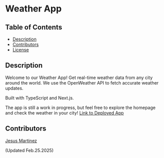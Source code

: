 # Weather App

## Table of Contents

- [Description](#description)
- [Contributors](#contributors)
- [License](#license)

## Description

Welcome to our Weather App! Get real-time weather data from any city around the world.
We use the OpenWeather API to fetch accurate weather updates.

Built with TypeScript and Next.js.

The app is still a work in progress, but feel free to explore the homepage and check the weather in your city!
[Link to Deployed App](https://weather-ob2rvlqnt-jesus-martinez-de-santos-projects.vercel.app/)


## Contributors
[Jesus Martinez](https://github.com/jmds1)





(Updated Feb.25.2025)
